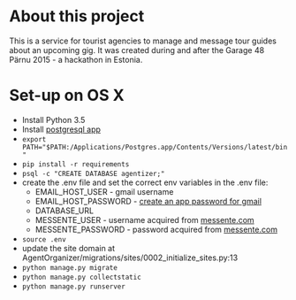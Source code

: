 # About this project    
This is a service for tourist agencies to manage and message tour guides about an upcoming gig.
It was created during and after the Garage 48 Pärnu 2015 - a hackathon in Estonia.


# Set-up on OS X

* Install Python 3.5
* Install [postgresql app](http://postgresapp.com/)
* `export PATH="$PATH:/Applications/Postgres.app/Contents/Versions/latest/bin"`
* `pip install -r requirements`
* `psql -c "CREATE DATABASE agentizer;"`
* create the .env file and set the correct env variables in the .env file:
    * EMAIL_HOST_USER - gmail username
    * EMAIL_HOST_PASSWORD - [create an app password for gmail](https://security.google.com/settings/security/apppasswords?pli=1)
    * DATABASE_URL
    * MESSENTE_USER - username acquired from [messente.com](http://messente.com/)
    * MESSENTE_PASSWORD - password acquired from [messente.com](http://messente.com/)
* `source .env`
* update the site domain at AgentOrganizer/migrations/sites/0002_initialize_sites.py:13
* `python manage.py migrate`
* `python manage.py collectstatic`
* `python manage.py runserver`
